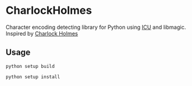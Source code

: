 # CharlockHolmes

Character encoding detecting library for Python using [ICU](http://site.icu-project.org/) and libmagic. Inspired by [Charlock Holmes](https://raw.github.com/brianmario/charlock_holmes)

## Usage

`python setup build`

`python setup install`
